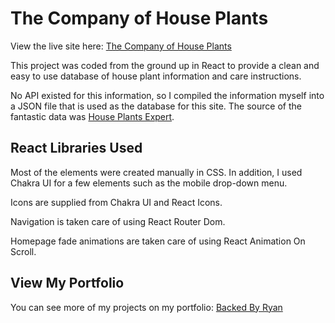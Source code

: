 # The Company of House Plants

View the live site here: [The Company of House Plants](https://houseplants.backedbyryan.com/)

This project was coded from the ground up in React to provide a clean and easy to use database of house plant information and care instructions.

No API existed for this information, so I compiled the information myself into a JSON file that is used as the database for this site. The source of the fantastic data was [House Plants Expert](https://www.houseplantsexpert.com/).

## React Libraries Used

Most of the elements were created manually in CSS.
In addition, I used Chakra UI for a few elements such as the mobile drop-down menu.

Icons are supplied from Chakra UI and React Icons.

Navigation is taken care of using React Router Dom.

Homepage fade animations are taken care of using React Animation On Scroll.

## View My Portfolio

You can see more of my projects on my portfolio: [Backed By Ryan](http://backedbyryan.com)
